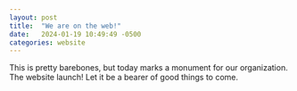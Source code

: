 ```yaml
---
layout: post
title:  "We are on the web!"
date:   2024-01-19 10:49:49 -0500
categories: website
---
```

This is pretty barebones, but today marks a monument for our organization. The website launch! Let it be a bearer of good things to come.
